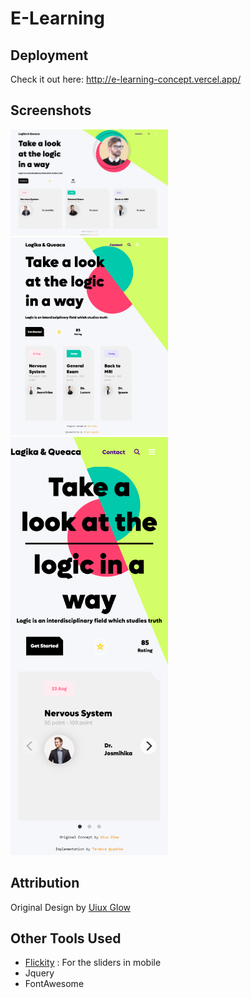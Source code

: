 # E-Learning

## Deployment
Check it out here: 
http://e-learning-concept.vercel.app/

## Screenshots
<div style="width:50%">
    <img src = "./screenshots/screen-laptop.jpeg">
    <img src = "./screenshots/screen-768.png">
    <img src = "./screenshots/screen-425.png">
</div>


## Attribution
Original Design by [Uiux Glow](https://dribbble.com/shots/17432129/attachments/12561834?mode=media)


## Other Tools Used
- [Flickity](https://flickity.metafizzy.co/) : For the sliders in mobile
- Jquery
- FontAwesome

